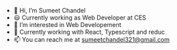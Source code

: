 - 👋 Hi, I’m Sumeet Chandel
- :smiley: Currently working as Web Developer at CES
- 👀 I’m interested in Web Developement
- 🌱 Currently working with React, Typescript and reduc
- 📫 You can reach me at sumeetchandel321@gmail.com

<!---
chandelsumeet/chandelsumeet is a ✨ special ✨ repository because its `README.md` (this file) appears on your GitHub profile.
You can click the Preview link to take a look at your changes.
--->

